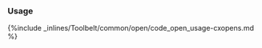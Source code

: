 <!-- usedin: [ _legacy_docker/Toolbelt] - post: -->


### Usage



{%include _inlines/Toolbelt/common/open/code_open_usage-cxopens.md %}




